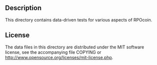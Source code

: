 Description
------------

This directory contains data-driven tests for various aspects of RPOcoin.

License
--------

The data files in this directory are distributed under the MIT software
license, see the accompanying file COPYING or
http://www.opensource.org/licenses/mit-license.php.

